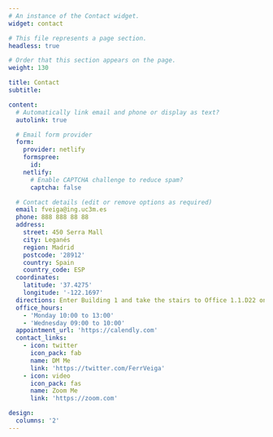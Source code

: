 ```yaml
---
# An instance of the Contact widget.
widget: contact

# This file represents a page section.
headless: true

# Order that this section appears on the page.
weight: 130

title: Contact
subtitle:

content:
  # Automatically link email and phone or display as text?
  autolink: true

  # Email form provider
  form:
    provider: netlify
    formspree:
      id:
    netlify:
      # Enable CAPTCHA challenge to reduce spam?
      captcha: false

  # Contact details (edit or remove options as required)
  email: fveiga@ing.uc3m.es
  phone: 888 888 88 88
  address:
    street: 450 Serra Mall
    city: Leganés
    region: Madrid
    postcode: '28912'
    country: Spain
    country_code: ESP
  coordinates:
    latitude: '37.4275'
    longitude: '-122.1697'
  directions: Enter Building 1 and take the stairs to Office 1.1.D22 on Floor 1
  office_hours:
    - 'Monday 10:00 to 13:00'
    - 'Wednesday 09:00 to 10:00'
  appointment_url: 'https://calendly.com'
  contact_links:
    - icon: twitter
      icon_pack: fab
      name: DM Me
      link: 'https://twitter.com/FerrVeiga'
    - icon: video
      icon_pack: fas
      name: Zoom Me
      link: 'https://zoom.com'

design:
  columns: '2'
---
```

